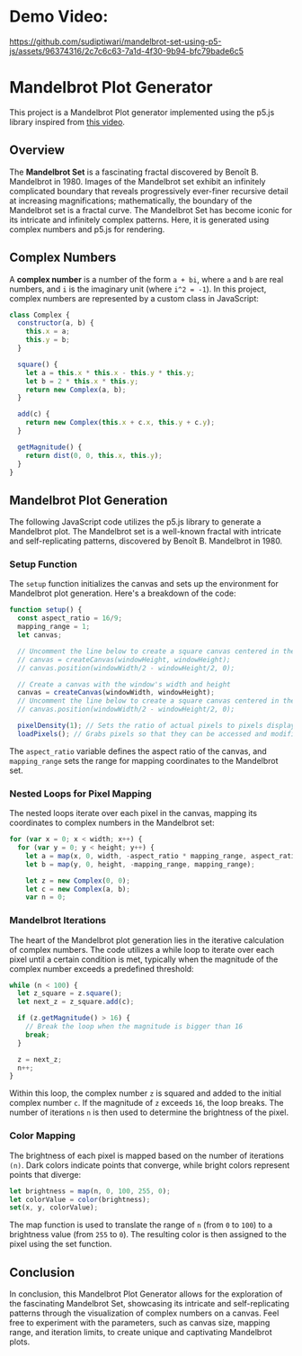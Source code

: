 # Demo Video:
https://github.com/sudiptiwari/mandelbrot-set-using-p5-js/assets/96374316/2c7c6c63-7a1d-4f30-9b94-bfc79bade6c5

# Mandelbrot Plot Generator

This project is a Mandelbrot Plot generator implemented using the p5.js library inspired from [this video](https://www.youtube.com/watch?v=FFftmWSzgmk).

## Overview

The **Mandelbrot Set** is a fascinating fractal discovered by Benoît B. Mandelbrot in 1980. Images of the Mandelbrot set exhibit an infinitely complicated boundary that reveals progressively ever-finer recursive detail at increasing magnifications; mathematically, the boundary of the Mandelbrot set is a fractal curve. The Mandelbrot Set has become iconic for its intricate and infinitely complex patterns. Here, it is generated using complex numbers and p5.js for rendering. 

## Complex Numbers

A **complex number** is a number of the form `a + bi`, where `a` and `b` are real numbers, and `i` is the imaginary unit (where `i^2 = -1`). In this project, complex numbers are represented by a custom class in JavaScript:

```javascript
class Complex {
  constructor(a, b) {
    this.x = a;
    this.y = b;
  }

  square() {
    let a = this.x * this.x - this.y * this.y;
    let b = 2 * this.x * this.y;
    return new Complex(a, b);
  }

  add(c) {
    return new Complex(this.x + c.x, this.y + c.y);
  }

  getMagnitude() {
    return dist(0, 0, this.x, this.y);
  }
}
```
## Mandelbrot Plot Generation

The following JavaScript code utilizes the p5.js library to generate a Mandelbrot plot. The Mandelbrot set is a well-known fractal with intricate and self-replicating patterns, discovered by Benoît B. Mandelbrot in 1980.

### Setup Function

The `setup` function initializes the canvas and sets up the environment for Mandelbrot plot generation. Here's a breakdown of the code:

```javascript
function setup() {
  const aspect_ratio = 16/9;
  mapping_range = 1;
  let canvas;

  // Uncomment the line below to create a square canvas centered in the window
  // canvas = createCanvas(windowHeight, windowHeight);
  // canvas.position(windowWidth/2 - windowHeight/2, 0);

  // Create a canvas with the window's width and height
  canvas = createCanvas(windowWidth, windowHeight);
  // Uncomment the line below to create a square canvas centered in the window
  // canvas.position(windowWidth/2 - windowHeight/2, 0);

  pixelDensity(1); // Sets the ratio of actual pixels to pixels displayed in the canvas
  loadPixels(); // Grabs pixels so that they can be accessed and modified
```

The `aspect_ratio` variable defines the aspect ratio of the canvas, and `mapping_range` sets the range for mapping coordinates to the Mandelbrot set.

### Nested Loops for Pixel Mapping
The nested loops iterate over each pixel in the canvas, mapping its coordinates to complex numbers in the Mandelbrot set:
```javascript
for (var x = 0; x < width; x++) {
  for (var y = 0; y < height; y++) {
    let a = map(x, 0, width, -aspect_ratio * mapping_range, aspect_ratio * mapping_range);
    let b = map(y, 0, height, -mapping_range, mapping_range);

    let z = new Complex(0, 0);
    let c = new Complex(a, b);
    var n = 0;
```

### Mandelbrot Iterations
The heart of the Mandelbrot plot generation lies in the iterative calculation of complex numbers. The code utilizes a while loop to iterate over each pixel until a certain condition is met, typically when the magnitude of the complex number exceeds a predefined threshold:
```javascript
while (n < 100) {
  let z_square = z.square();
  let next_z = z_square.add(c);

  if (z.getMagnitude() > 16) {
    // Break the loop when the magnitude is bigger than 16
    break;
  }

  z = next_z;
  n++;
}
```
Within this loop, the complex number `z` is squared and added to the initial complex number `c`. If the magnitude of `z` exceeds `16`, the loop breaks. The number of iterations `n` is then used to determine the brightness of the pixel.

### Color Mapping
The brightness of each pixel is mapped based on the number of iterations `(n)`. Dark colors indicate points that converge, while bright colors represent points that diverge:

```javascript
let brightness = map(n, 0, 100, 255, 0);
let colorValue = color(brightness);
set(x, y, colorValue);
```
The map function is used to translate the range of `n` (from `0` to `100`) to a brightness value (from `255` to `0`). The resulting color is then assigned to the pixel using the set function.

## Conclusion
In conclusion, this Mandelbrot Plot Generator allows for the exploration of the fascinating Mandelbrot Set, showcasing its intricate and self-replicating patterns through the visualization of complex numbers on a canvas. Feel free to experiment with the parameters, such as canvas size, mapping range, and iteration limits, to create unique and captivating Mandelbrot plots.
